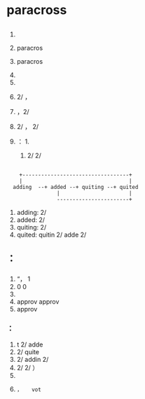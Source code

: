 # paracross  

## 
 1.  
 1.  paracros  
 1.   paracros 
 1.    
 1.   
 1.   2/ ，
       
 1. ，2/ 
 1. 2/    ，
    2/  
 1. ：
    1.   
    1. 2/  2/     
    
## 
```
    +----------------------------------+
    |                                  |
  adding  --+ added --+ quiting --+ quited
                |                      |
                -----------------------+
``` 
  1. adding:   2/  
  1. added:   2/ 
  1. quiting:  2/  
  1. quited:  quitin 2/  adde 2/    
  
## ：
### 
 1.   “，   1  
 1. 0 0 
 1.   
 1.  approv  approv 
 1. approv  
 
### ： 
 1. t  2/  adde 
 1.  2/  quite 
 1.  2/  addin  2/  
 1.  2/   2/   ）
 1.  
 1.     ，   vot               